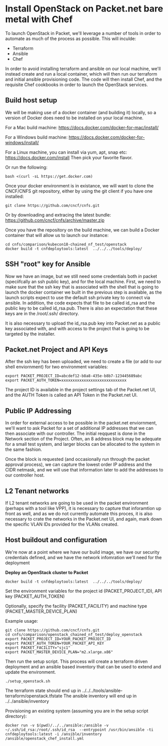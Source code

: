 # Install OpenStack on Packet.net bare metal with Chef

To launch OpenStack in Packet, we'll leverage a number of tools in order to automate as much of the process as possible. This will inculde:

* Terraform
* Ansible
* Chef

In order to avoid installing terraform and ansible on our local machine, we'll instead create and run a local container, which will then run our terraform and initial ansible provisioning code.   The code will then install Chef, and the requisite Chef cookbooks in order to launch the OpenStack services.

## Build host setup

We will be making use of a docker container (and building it) locally, so a version of Docker does need to be installed on your local machine.

For a Mac build machine:
https://docs.docker.com/docker-for-mac/install/

For a Windows build machine:
https://docs.docker.com/docker-for-windows/install/

For a Linux machine, you can install via yum, apt, snap etc:
https://docs.docker.com/install
Then pick your favorite flavor.

Or run the following:

```
bash <(curl -sL https://get.docker.com)
```

Once your docker environment is in existance, we will want to clone the CNCF/CNFS git repository, either by using the git client if you have one installed:

```
git clone https://github.com/cncf/cnfs.git
```

Or by downloading and extracing the latest bundle:
https://github.com/cncf/cnfs/archive/master.zip

Once you have the repository on the build machine, we can build a Docker container that will allow us to launch our instance:

```
cd cnfs/comparison/kubecon18-chained_nf_test/openstack
docker build -t cnfdeploytools:latest  ../../../tools/deploy/
```

## SSH "root" key for Ansible
Now we have an image, but we still need some credentials both _in_ packet (speciifcally an ssh public key), and for the local machine.  First, we need to make sure that the ssh key that is associated with the shell that is going to launch the docker container we built in the previous step is available, as the launch scripts expect to use the default ssh private key to connect via ansible.  In addition, the code expects that file to be called id_rsa and the public key to be called id_rsa.pub.  There is also an expectation that these keys are in the /root/.ssh/ directory.

It is also necessary to upload the id_rsa.pub key into Packet.net as a public key associated with, and with access to the project that is going to be targeted by the installer.

## Packet.net Project and API Keys

After the ssh key has been uploaded, we need to create a file (or add to our shell enviornment) for two environment variables:

```
export PACKET_PROJECT_ID=abcdef12-b8a8-435e-b8b7-123445689abc
export PACKET_AUTH_TOKEN=xxxxxxxxxxxxxxxxxxxxxxxxxxxxx
```
The project ID is available in the project settings tab of the Packet.net UI, and the AUTH Token is called an API Token in the Packet.net UI.

## Public IP Addressing

In order for external access to be possible in the packet.net enviornment, we'll want to ask Packet for a set of additional IP addresses that we can then associate with our controller.  The initial reqquest is done in the Network section of the Project.  Often, an 8 address block may be adequate for a small test system, and larger blocks can be allocated to the system in the same fashion.

Once the block is requested (and occasionally run through the packet approval process), we can capture the lowest order IP address and the CIDR netmask, and we will use that information later to add the addresses to our controller host.

## L2 Tenant networks

If L2 tenant networks are going to be used in the packet environment (perhaps with a tool like VPP), it is necessary to capture that inforamtion up front as well, and as we do not currently automate this proces, it is also necessary to crate the networks in the Packet.net UI, and again, mark down the specific VLAN IDs provided for the VLANs created.

## Host buildout and configuration

We're now at a point where we have our build image, we have our security credentials defined, and we have the network infomration we'll need for the deployment

**Deploy an OpenStack cluster to Packet**

```
docker build -t cnfdeploytools:latest  ../../../tools/deploy/
```

Set the environment variables for the project id (PACKET_PROJECT_ID), API key (PACKET_AUTH_TOKEN)

Optionally, specify the facility (PACKET_FACILITY) and machine type (PACKET_MASTER_DEVICE_PLAN)

Example usage:

```
git clone https://github.com/cncf/cnfs.git
cd cnfs/comparison/openstack_chained_nf_test/deploy_openstack
export PACKET_PROJECT_ID=YOUR_PACKET_PROJECT_ID 
export PACKET_AUTH_TOKEN=YOUR_PACKET_API_KEY
export PACKET_FACILITY="sjc1"
export PACKET_MASTER_DEVICE_PLAN="m2.xlarge.x86"
```

Then run the setup script.  This process will create a terraform driven deployment and an ansible based inventory that can be used to extend and update the environment.
```
./setup_openstack.sh
```

The terraform state should end up in ../../../tools/ansible-terraform/openstack.tfstate
The ansible inventory will end up in ../../ansible/inventory


Provisioning an existing system (assuming you are in the setup script directory):
```
docker run -v $(pwd)/../../ansible:/ansible -v ~/.ssh/id_rsa:/root/.ssh/id_rsa  --entrypoint /usr/bin/ansible -ti cnfdeploytools:latest -i /ansible/inventory /ansible/openstack_chef_install.yml
```

